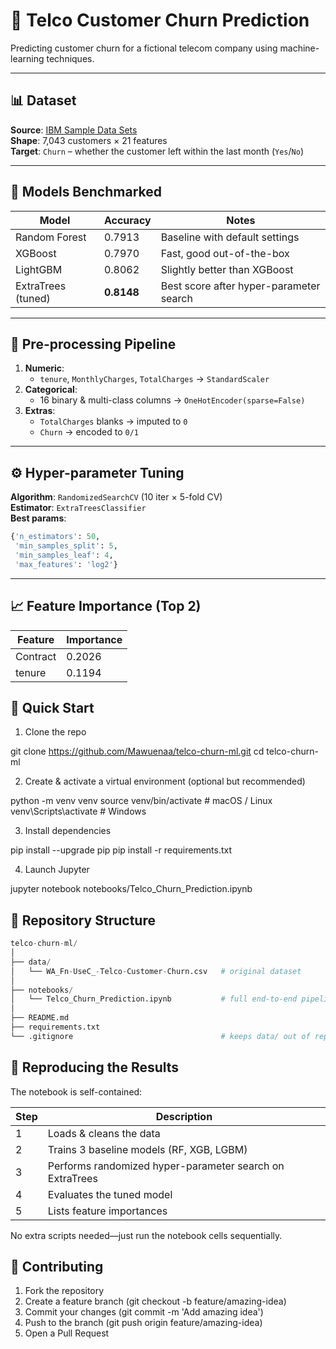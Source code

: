 # 🚀 Telco Customer Churn Prediction

Predicting customer churn for a fictional telecom company using machine-learning techniques.

---

## 📊 Dataset
**Source**: [IBM Sample Data Sets](https://www.kaggle.com/blastchar/telco-customer-churn)  
**Shape**: 7,043 customers × 21 features  
**Target**: `Churn` – whether the customer left within the last month (`Yes`/`No`)

---

## 🧪 Models Benchmarked
| Model | Accuracy | Notes |
|-------|----------|-------|
| Random Forest | 0.7913 | Baseline with default settings |
| XGBoost | 0.7970 | Fast, good out-of-the-box |
| LightGBM | 0.8062 | Slightly better than XGBoost |
| ExtraTrees (tuned) | **0.8148** | Best score after hyper-parameter search |

---

## 🔧 Pre-processing Pipeline
1. **Numeric**:
   - `tenure`, `MonthlyCharges`, `TotalCharges` → `StandardScaler`
2. **Categorical**:
   - 16 binary & multi-class columns → `OneHotEncoder(sparse=False)`
3. **Extras**:
   - `TotalCharges` blanks → imputed to `0`
   - `Churn` → encoded to `0/1`

---

## ⚙️ Hyper-parameter Tuning
**Algorithm**: `RandomizedSearchCV` (10 iter × 5-fold CV)  
**Estimator**: `ExtraTreesClassifier`  
**Best params**:
```python
{'n_estimators': 50,
 'min_samples_split': 5,
 'min_samples_leaf': 4,
 'max_features': 'log2'}
```
---

## 📈 Feature Importance (Top 2)
| Feature  | Importance |
| -------- | ---------- |
| Contract | 0.2026     |
| tenure   | 0.1194     |


## 🚀 Quick Start
1. Clone the repo

git clone https://github.com/Mawuenaa/telco-churn-ml.git
cd telco-churn-ml

2. Create & activate a virtual environment (optional but recommended)

python -m venv venv
source venv/bin/activate        # macOS / Linux
venv\Scripts\activate           # Windows

3. Install dependencies

pip install --upgrade pip
pip install -r requirements.txt

4. Launch Jupyter

jupyter notebook notebooks/Telco_Churn_Prediction.ipynb

## 📁 Repository Structure
```python
telco-churn-ml/
│
├── data/
│   └── WA_Fn-UseC_-Telco-Customer-Churn.csv   # original dataset
│
├── notebooks/
│   └── Telco_Churn_Prediction.ipynb           # full end-to-end pipeline
│
├── README.md
├── requirements.txt
└── .gitignore                                 # keeps data/ out of repo (optional)
```

## 🧪 Reproducing the Results
The notebook is self-contained:

| Step | Description                                              |
| ---- | -------------------------------------------------------- |
| 1    | Loads & cleans the data                                  |
| 2    | Trains 3 baseline models (RF, XGB, LGBM)                 |
| 3    | Performs randomized hyper-parameter search on ExtraTrees |
| 4    | Evaluates the tuned model                                |
| 5    | Lists feature importances                                |

No extra scripts needed—just run the notebook cells sequentially.

## 🤝 Contributing
1. Fork the repository
2. Create a feature branch (git checkout -b feature/amazing-idea)
3. Commit your changes (git commit -m 'Add amazing idea')
4. Push to the branch (git push origin feature/amazing-idea)
5. Open a Pull Request
